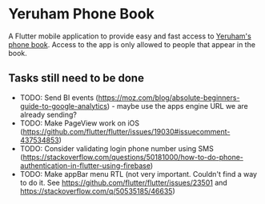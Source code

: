 # Yeruham Phone Book

A Flutter mobile application to provide easy and fast access to [Yeruham's phone book](https://sites.google.com/site/yeruchamphonebook/). Access to the app is only allowed to people that appear in the book.

## Tasks still need to be done
- TODO: Send BI events (https://moz.com/blog/absolute-beginners-guide-to-google-analytics) - maybe use the apps engine URL we are already sending?
- TODO: Make PageView work on iOS (https://github.com/flutter/flutter/issues/19030#issuecomment-437534853)
- TODO: Consider validating login phone number using SMS (https://stackoverflow.com/questions/50181000/how-to-do-phone-authentication-in-flutter-using-firebase)
- TODO: Make appBar menu RTL (not very important. Couldn't find a way to do it. See https://github.com/flutter/flutter/issues/23501 and https://stackoverflow.com/q/50535185/46635)

